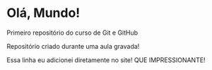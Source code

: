 # Olá, Mundo!
 Primeiro repositório do curso de Git e GitHub

 Repositório criado durante uma aula gravada!
 
 Essa linha eu adicionei diretamente no site! QUE IMPRESSIONANTE!
